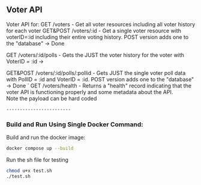 ## Voter API

Voter API for:
GET /voters - Get all voter resources including all voter history for each voter 
GET&POST /voters/:id - Get a single voter resource with voterID=:id including their entire voting history.  POST version adds one to the "database" -> Done

GET /voters/:id/polls - Gets the JUST the voter history for the voter with VoterID = :id  -> 

GET&POST /voters/:id/polls/:pollid - Gets JUST the single voter poll data with PollID = :id and 
VoterID = :id.  POST version adds one to the "database" -> Done
`
GET /voters/health - Returns a "health" record indicating that the voter API is functioning properly and some metadata about the API.  
Note the payload can be hard coded 

```
------------------------
```

### Build and Run Using Single Docker Command:

Build and run the docker image:

```bash
docker compose up --build
```

Run the sh file for testing
```bash
chmod u+x test.sh 
./test.sh 
```
